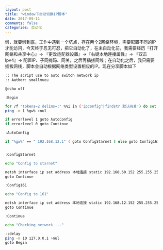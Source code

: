 ```yaml
---
layout: post
title: "window下自动切换IP脚本"
date: 2017-09-11
comments: false
categories: 自动化
---
```


懒，就要懒到底，工作中遇到一个坑点，存在两个2网络环境，需要配置不同的IP才能访问，今天终于忍无可忍，把它自动化了，在未自动化前，我需要经历『打开网络和共享中心』-> 『更改适配器设置』->『右键本地连接属性』-> 『双击Ipv4』-> 配置IP、子网掩码、网关，之后再插拔网线；在自动化之后，我只需要插拔网线，脚本会自动根据网络类型设置相应的IP。现在分享脚本如下

```bash
:: The script use to auto switch network ip 
:: Author: smallmuou

@echo off

:Begin

for /f "tokens=2 delims=:" %%i in ('ipconfig^|findstr 默认网关') do set gw=%%i
ping -n 1 %gw% >nul

if errorlevel 1 goto AutoConfig 
if errorlevel 0 goto Continue

:AutoConfig

if "%gw%" == " 192.168.12.1" ( goto ConfigStarnet ) else goto Config161


:ConfigStarnet

echo "Config to starnet"

netsh interface ip set address 本地连接 static 192.168.60.152 255.255.255.0 192.168.60.1 
goto Continue

:Config161

echo "Config to 161"

netsh interface ip set address 本地连接 static 192.168.12.152 255.255.255.0 192.168.12.1
goto Continue

:Continue

echo "Checking network ..."

::delay
ping -n 10 127.0.0.1 >nul 
goto Begin

```
